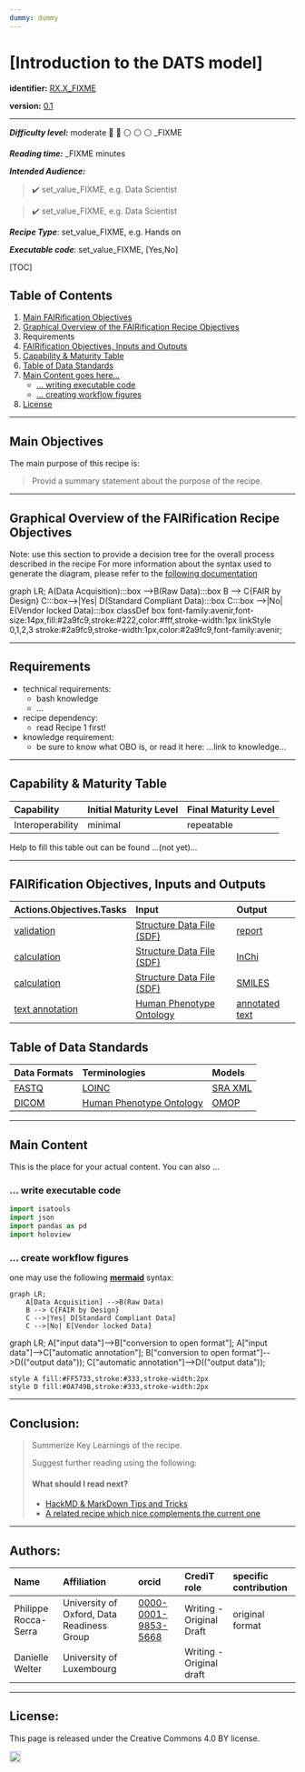 ```yaml
---
dummy: dummy
---
```


# [Introduction to the DATS model]

**identifier:** [RX.X_FIXME](RX.X_FIXME)

**version:** [0.1](0.1)

___

**_Difficulty level:_** moderate :triangular_flag_on_post: :triangular_flag_on_post: :white_circle:  :white_circle: :white_circle: _FIXME

**_Reading time:_** _FIXME minutes 

**_Intended Audience:_** 

> :heavy_check_mark: set_value_FIXME, e.g. Data Scientist

> :heavy_check_mark: set_value_FIXME, e.g. Data Scientist


**_Recipe Type_**: set_value_FIXME, e.g. Hands on

**_Executable code_**: set_value_FIXME, [Yes,No]


[TOC]
## Table of Contents
1. [Main FAIRification Objectives](#Main%20FAIRification%20Objectives)
2. [Graphical Overview of the FAIRification Recipe Objectives](#Graphical%20Overview%20of%20the%20FAIRification%20Recipe%20Objectives)
3. Requirements
4. [FAIRification Objectives, Inputs and Outputs](#FAIRification%20Objectives,%20Inputs%20and%20Outputs)
5. [Capability & Maturity Table](#Capability%20&%20Maturity%20Table)
6. [Table of Data Standards](#Table%20of%20Data%20Standards)
7. [Main Content goes here...](#Main%20Content)
    * [... writing executable code](#Executable%20Code%20in%20Notebook)
    * [... creating workflow figures](#How%20to%20create%20workflow%20figures)
8. [License](#License)

---

## Main Objectives

The main purpose of this recipe is:

> Provid a summary statement about the purpose of the recipe.

___


## Graphical Overview of the FAIRification Recipe Objectives

Note: use this section to provide a decision tree for the overall process described in the recipe
For more information about the syntax used to generate the diagram, please refer to the [following documentation](https://mermaid-js.github.io/mermaid/#/flowchart)

<!--
[![](https://mermaid.ink/img/eyJjb2RlIjoiZ3JhcGggTFI7XG4gICAgQShEYXRhIEFjcXVpc2l0aW9uKTo6OmJveCAtLT5CKFJhdyBEYXRhKTo6OmJveFxuICAgIEIgLS0-IEN7RkFJUiBieSBEZXNpZ259XG4gICAgQzo6OmJveC0tPnxZZXN8IEQoU3RhbmRhcmQgQ29tcGxpYW50IERhdGEpOjo6Ym94XG4gICAgQzo6OmJveCAtLT58Tm98IEUoVmVuZG9yIGxvY2tlZCBEYXRhKTo6OmJveFxuICAgIGNsYXNzRGVmIGJveCBmb250LWZhbWlseTphdmVuaXIsZm9udC1zaXplOjE0cHgsZmlsbDojMmE5ZmM5LHN0cm9rZTojMjIyLGNvbG9yOiNmZmYsc3Ryb2tlLXdpZHRoOjFweFxuICAgIGxpbmtTdHlsZSAwLDEsMiwzIHN0cm9rZTojMmE5ZmM5LHN0cm9rZS13aWR0aDoxcHgsY29sb3I6IzJhOWZjOSxmb250LWZhbWlseTphdmVuaXI7IiwibWVybWFpZCI6eyJ0aGVtZSI6bnVsbH0sInVwZGF0ZUVkaXRvciI6ZmFsc2V9)](https://mermaid-js.github.io/mermaid-live-editor/#/edit/eyJjb2RlIjoiZ3JhcGggTFI7XG4gICAgQShEYXRhIEFjcXVpc2l0aW9uKTo6OmJveCAtLT5CKFJhdyBEYXRhKTo6OmJveFxuICAgIEIgLS0-IEN7RkFJUiBieSBEZXNpZ259XG4gICAgQzo6OmJveC0tPnxZZXN8IEQoU3RhbmRhcmQgQ29tcGxpYW50IERhdGEpOjo6Ym94XG4gICAgQzo6OmJveCAtLT58Tm98IEUoVmVuZG9yIGxvY2tlZCBEYXRhKTo6OmJveFxuICAgIGNsYXNzRGVmIGJveCBmb250LWZhbWlseTphdmVuaXIsZm9udC1zaXplOjE0cHgsZmlsbDojMmE5ZmM5LHN0cm9rZTojMjIyLGNvbG9yOiNmZmYsc3Ryb2tlLXdpZHRoOjFweFxuICAgIGxpbmtTdHlsZSAwLDEsMiwzIHN0cm9rZTojMmE5ZmM5LHN0cm9rZS13aWR0aDoxcHgsY29sb3I6IzJhOWZjOSxmb250LWZhbWlseTphdmVuaXI7IiwibWVybWFpZCI6eyJ0aGVtZSI6bnVsbH0sInVwZGF0ZUVkaXRvciI6ZmFsc2V9)
-->


<div class="mermaid">
graph LR;
    A(Data Acquisition):::box -->B(Raw Data):::box
    B --> C{FAIR by Design}
    C:::box-->|Yes| D(Standard Compliant Data):::box
    C:::box -->|No| E(Vendor locked Data):::box
    classDef box font-family:avenir,font-size:14px,fill:#2a9fc9,stroke:#222,color:#fff,stroke-width:1px
    linkStyle 0,1,2,3 stroke:#2a9fc9,stroke-width:1px,color:#2a9fc9,font-family:avenir;
</div>

___


## Requirements

* technical requirements:
   * bash knowledge
   * ...
* recipe dependency:
   * read Recipe 1 first!
* knowledge requirement:
   * be sure to know what OBO is, or read it here: ...link to knowledge...

---

## Capability & Maturity Table

| Capability  | Initial Maturity Level | Final Maturity Level  |
| :------------- | :------------- | :------------- |
| Interoperability | minimal | repeatable |

Help to fill this table out can be found ...(not yet)...

----

## FAIRification Objectives, Inputs and Outputs

| Actions.Objectives.Tasks  | Input | Output  |
| :------------- | :------------- | :------------- |
| [validation](http://edamontology.org/operation_2428)  | [Structure Data File (SDF)](https://fairsharing.org/FAIRsharing.ew26v7)  | [report](http://edamontology.org/data_2048)  |
| [calculation](http://edamontology.org/operation_3438)  | [Structure Data File (SDF)](https://fairsharing.org/FAIRsharing.ew26v7) | [InChi](https://fairsharing.org/FAIRsharing.ddk9t9) |
| [calculation](http://edamontology.org/operation_3438)  | [Structure Data File (SDF)](https://fairsharing.org/FAIRsharing.ew26v7)  | [SMILES](https://fairsharing.org/FAIRsharing.qv4b3c)  |
| [text annotation](http://edamontology.org/operation_3778)  | [Human Phenotype Ontology](https://fairsharing.org/FAIRsharing.kbtt7f)  | [annotated text](http://edamontology.org/data_3779)  |


## Table of Data Standards

| Data Formats  | Terminologies | Models  |
| :------------- | :------------- | :------------- |
| [FASTQ](https://fairsharing.org/FAIRsharing.r2ts5t)  | [LOINC](https://fairsharing.org/FAIRsharing.2mk2zb)  | [SRA XML](https://fairsharing.org/FAIRsharing.q72e3w)  |
| [DICOM](https://fairsharing.org/FAIRsharing.b7z8by)  | [Human Phenotype Ontology](https://fairsharing.org/FAIRsharing.kbtt7f)  | [OMOP](https://fairsharing.org/FAIRsharing.qk984b)  |

___

## Main Content

This is the place for your actual content. You can also ...

### ... write executable code


```python
import isatools
import json
import pandas as pd 
import holoview
```


### ... create workflow figures

one may use the following **[mermaid](https://mermaid-js.github.io/mermaid/#/)** syntax:

```
graph LR;
    A[Data Acquisition] -->B(Raw Data)
    B --> C{FAIR by Design}
    C -->|Yes| D[Standard Compliant Data]
    C -->|No| E[Vendor locked Data]
```

<div class="mermaid">
graph LR;
    A["input data"]-->B["conversion to open format"];
    A["input data"]-->C["automatic annotation"];
    B["conversion to open format"]-->D(("output data"));
    C["automatic annotation"]-->D(("output data"));  

    style A fill:#FF5733,stroke:#333,stroke-width:2px
    style D fill:#0A749B,stroke:#333,stroke-width:2px
</div>

___

## Conclusion:

> Summerize Key Learnings of the recipe.
> 
> Suggest further reading using the following:
> #### What should I read next?
> * [HackMD & MarkDown Tips and Tricks](TODO)
> * [A related recipe which nice complements the current one ](TODO)

___
## Authors:

| Name | Affiliation  | orcid | CrediT role  | specific contribution |
| :------------- | :------------- | :------------- |:------------- |:------------- |
| Philippe Rocca-Serra |  University of Oxford, Data Readiness Group| [0000-0001-9853-5668](https://orcid.org/orcid.org/0000-0001-9853-5668) | Writing - Original Draft | original format |
| Danielle Welter |  University of Luxembourg | | Writing - Original draft | | 
___


## License:

This page is released under the Creative Commons 4.0 BY license.

<a href="https://creativecommons.org/licenses/by/4.0/"><img src="https://mirrors.creativecommons.org/presskit/buttons/80x15/png/by-sa.png" height="20"/></a>
